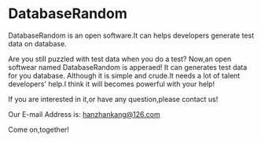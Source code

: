 DatabaseRandom
==============

DatabaseRandom is an open software.It can helps developers generate test data on database.

Are you still puzzled with test data when you do a test?
Now,an open softwear named DatabaseRandom is apperaed! It can generates test data for you database.
Although it is simple and crude.It needs a lot of talent developers' help.I think it will becomes powerful with your help!

If you are interested in it,or have any question,please contact us!

Our E-mail Address is: hanzhankang@126.com

Come on,together!

